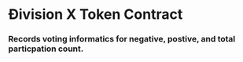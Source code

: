 # Ðivision X Token Contract
### Records voting informatics for negative, postive, and total particpation count. 
